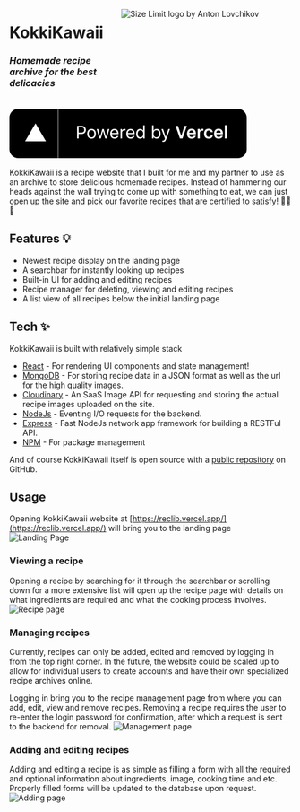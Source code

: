 <img src="https://i.imgur.com/EHvPTjq.png" align="right"
     alt="Size Limit logo by Anton Lovchikov" width="304" height="178">

# KokkiKawaii
### _Homemade recipe archive for the best delicacies_

[![Powered by Vercel](https://raw.githubusercontent.com/abumalick/powered-by-vercel/master/powered-by-vercel.svg)](https://vercel.com?utm_source=powered-by-vercel)

KokkiKawaii is a recipe website that I built for me and my partner to use as an archive to store delicious homemade recipes.
Instead of hammering our heads against the wall trying to come up with something to eat, we can just open up the site and 
pick our favorite recipes that are certified to satisfy! 👨‍🍳😋

## Features 💡

- Newest recipe display on the landing page
- A searchbar for instantly looking up recipes
- Built-in UI for adding and editing recipes
- Recipe manager for deleting, viewing and editing recipes
- A list view of all recipes below the initial landing page

## Tech ✨

KokkiKawaii is built with relatively simple stack

- [React](https://react.dev/) - For rendering UI components and state management!
- [MongoDB](https://www.mongodb.com/ja-jp) - For storing recipe data in a JSON format as well as the url for the high quality images.
- [Cloudinary](https://cloudinary.com/) - An SaaS Image API for requesting and storing the actual recipe images uploaded on the site.
- [NodeJs](https://nodejs.org/en) - Eventing I/O requests for the backend.
- [Express](https://expressjs.com/) - Fast NodeJs network app framework for building a RESTFul API.
- [NPM](https://www.npmjs.com/) - For package management

And of course KokkiKawaii itself is open source with a [public repository](https://github.com/Huxyshuu/reclib) on GitHub.

## Usage 
Opening KokkiKawaii website at [https://reclib.vercel.app/](https://reclib.vercel.app/) will bring you to the landing page
![Landing Page](https://i.imgur.com/zQfHGlE.png)

### Viewing a recipe
Opening a recipe by searching for it through the searchbar or scrolling down for a more extensive list will open up the recipe page with details on what ingredients are required and what the cooking process involves.
![Recipe page](https://i.imgur.com/ltvvn29.png)

### Managing recipes
Currently, recipes can only be added, edited and removed by logging in from the top right corner. In the future, the website could be scaled up to allow for individual users to create accounts and have their own specialized recipe archives online.

Logging in bring you to the recipe management page from where you can add, edit, view and remove recipes. Removing a recipe requires the user to re-enter the login password for confirmation, after which a request is sent to the backend for removal. 
![Management page](https://i.imgur.com/V4gOuXA.jpeg)

### Adding and editing recipes
Adding and editing a recipe is as simple as filling a form with all the required and optional information about ingredients, image, cooking time and etc. Properly filled forms will be updated to the database upon request.
![Adding page](https://i.imgur.com/PAq6gix.png)



